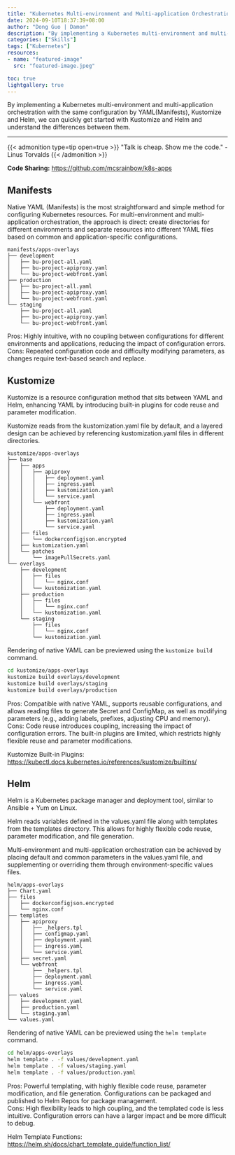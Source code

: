 ```yaml
---
title: "Kubernetes Multi-environment and Multi-application Orchestration Practice"
date: 2024-09-10T18:37:39+08:00
author: "Dong Guo | Damon"
description: "By implementing a Kubernetes multi-environment and multi-application orchestration with the same configuration by YAML(Manifests), Kustomize and Helm, we can quickly get started with Kustomize and Helm and understand the differences between them."
categories: ["Skills"]
tags: ["Kubernetes"]
resources:
- name: "featured-image"
  src: "featured-image.jpeg"

toc: true
lightgallery: true
---
```


By implementing a Kubernetes multi-environment and multi-application orchestration with the same configuration by YAML(Manifests), Kustomize and Helm, we can quickly get started with Kustomize and Helm and understand the differences between them.

<!--more-->

---

{{< admonition type=tip open=true >}}
"Talk is cheap. Show me the code." - Linus Torvalds
{{< /admonition >}}

**Code Sharing:** https://github.com/mcsrainbow/k8s-apps

## Manifests

Native YAML (Manifests) is the most straightforward and simple method for configuring Kubernetes resources. For multi-environment and multi-application orchestration, the approach is direct: create directories for different environments and separate resources into different YAML files based on common and application-specific configurations.

```
manifests/apps-overlays
├── development
│   ├── bu-project-all.yaml
│   ├── bu-project-apiproxy.yaml
│   └── bu-project-webfront.yaml
├── production
│   ├── bu-project-all.yaml
│   ├── bu-project-apiproxy.yaml
│   └── bu-project-webfront.yaml
└── staging
    ├── bu-project-all.yaml
    ├── bu-project-apiproxy.yaml
    └── bu-project-webfront.yaml
```

Pros: Highly intuitive, with no coupling between configurations for different environments and applications, reducing the impact of configuration errors.  
Cons: Repeated configuration code and difficulty modifying parameters, as changes require text-based search and replace.

## Kustomize

Kustomize is a resource configuration method that sits between YAML and Helm, enhancing YAML by introducing built-in plugins for code reuse and parameter modification.

Kustomize reads from the kustomization.yaml file by default, and a layered design can be achieved by referencing kustomization.yaml files in different directories.

```
kustomize/apps-overlays
├── base
│   ├── apps
│   │   ├── apiproxy
│   │   │   ├── deployment.yaml
│   │   │   ├── ingress.yaml
│   │   │   ├── kustomization.yaml
│   │   │   └── service.yaml
│   │   └── webfront
│   │       ├── deployment.yaml
│   │       ├── ingress.yaml
│   │       ├── kustomization.yaml
│   │       └── service.yaml
│   ├── files
│   │   └── dockerconfigjson.encrypted
│   ├── kustomization.yaml
│   └── patches
│       └── imagePullSecrets.yaml
└── overlays
    ├── development
    │   ├── files
    │   │   └── nginx.conf
    │   └── kustomization.yaml
    ├── production
    │   ├── files
    │   │   └── nginx.conf
    │   └── kustomization.yaml
    └── staging
        ├── files
        │   └── nginx.conf
        └── kustomization.yaml
```

Rendering of native YAML can be previewed using the `kustomize build` command.

```bash
cd kustomize/apps-overlays
kustomize build overlays/development
kustomize build overlays/staging
kustomize build overlays/production
```

Pros: Compatible with native YAML, supports reusable configurations, and allows reading files to generate Secret and ConfigMap, as well as modifying parameters (e.g., adding labels, prefixes, adjusting CPU and memory).  
Cons: Code reuse introduces coupling, increasing the impact of configuration errors. The built-in plugins are limited, which restricts highly flexible reuse and parameter modifications.

Kustomize Built-in Plugins: https://kubectl.docs.kubernetes.io/references/kustomize/builtins/

## Helm

Helm is a Kubernetes package manager and deployment tool, similar to Ansible + Yum on Linux.

Helm reads variables defined in the values.yaml file along with templates from the templates directory. This allows for highly flexible code reuse, parameter modification, and file generation.

Multi-environment and multi-application orchestration can be achieved by placing default and common parameters in the values.yaml file, and supplementing or overriding them through environment-specific values files.

```
helm/apps-overlays
├── Chart.yaml
├── files
│   ├── dockerconfigjson.encrypted
│   └── nginx.conf
├── templates
│   ├── apiproxy
│   │   ├── _helpers.tpl
│   │   ├── configmap.yaml
│   │   ├── deployment.yaml
│   │   ├── ingress.yaml
│   │   └── service.yaml
│   ├── secret.yaml
│   └── webfront
│       ├── _helpers.tpl
│       ├── deployment.yaml
│       ├── ingress.yaml
│       └── service.yaml
├── values
│   ├── development.yaml
│   ├── production.yaml
│   └── staging.yaml
└── values.yaml
```

Rendering of native YAML can be previewed using the `helm template` command.

```bash
cd helm/apps-overlays
helm template . -f values/development.yaml
helm template . -f values/staging.yaml
helm template . -f values/production.yaml
```

Pros: Powerful templating, with highly flexible code reuse, parameter modification, and file generation. Configurations can be packaged and published to Helm Repos for package management.  
Cons: High flexibility leads to high coupling, and the templated code is less intuitive. Configuration errors can have a larger impact and be more difficult to debug.

Helm Template Functions: https://helm.sh/docs/chart_template_guide/function_list/